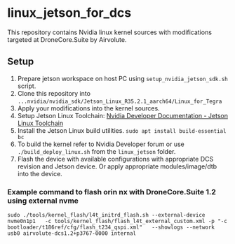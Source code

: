 # linux_jetson_for_dcs
This repository contains Nvidia linux kernel sources with modifications targeted at DroneCore.Suite by Airvolute.
## Setup
1. Prepare jetson workspace on host PC using `setup_nvidia_jetson_sdk.sh` script.
2. Clone this repository into `...nvidia/nvidia_sdk/Jetson_Linux_R35.2.1_aarch64/Linux_for_Tegra`
3. Apply your modifications into the kernel sources.
4. Setup Jetson Linux Toolchain: [Nvidia Developer Documentation - Jetson Linux Toolchain](https://docs.nvidia.com/jetson/archives/r35.2.1/DeveloperGuide/text/AT/JetsonLinuxToolchain.html)
5. Install the Jetson Linux build utilities. `sudo apt install build-essential bc`
5. To build the kernel refer to Nvidia Developer forum or use `./build_deploy_linux.sh` from the `linux_jetson` folder.
6. Flash the device with available configurations with appropriate DCS revision and Jetson device. Or apply appropriate modules/image/dtb into the device.

### Example command to flash orin nx with DroneCore.Suite 1.2 using external nvme
`sudo ./tools/kernel_flash/l4t_initrd_flash.sh --external-device nvme0n1p1   -c tools/kernel_flash/flash_l4t_external_custom.xml -p "-c bootloader/t186ref/cfg/flash_t234_qspi.xml"   --showlogs --network usb0 airvolute-dcs1.2+p3767-0000 internal`
